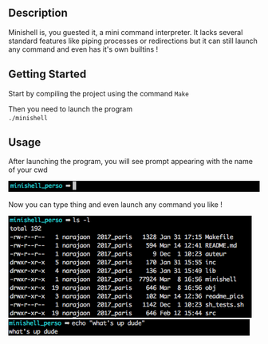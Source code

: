 ## Description

Minishell is, you guested it, a mini command interpreter. It lacks several standard features like piping processes or redirections but it can still launch any command and even has it's own builtins !

## Getting Started

Start by compiling the project using the command `Make`

Then you need to launch the program<br>
`./minishell`

## Usage

After launching the program, you will see prompt appearing with the name of your cwd

![alt text](https://github.com/narajaon/minishell/blob/master/readme_pics/prompt.png)

Now you can type thing and even launch any command you like !

![alt text](https://github.com/narajaon/minishell/blob/master/readme_pics/ls_l.png)<br>
![alt text](https://github.com/narajaon/minishell/blob/master/readme_pics/echo.png)
